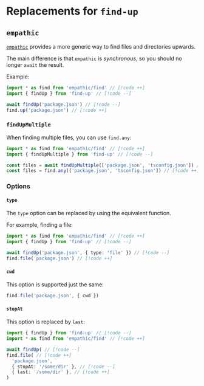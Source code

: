 # Replacements for `find-up`

## `empathic`

[`empathic`](https://github.com/lukeed/empathic) provides a more generic way to find files and directories upwards.

The main difference is that `empathic` is _synchronous_, so you should no longer `await` the result.

Example:

```ts
import * as find from 'empathic/find' // [!code ++]
import { findUp } from 'find-up' // [!code --]

await findUp('package.json') // [!code --]
find.up('package.json') // [!code ++]
```

### `findUpMultiple`

When finding multiple files, you can use `find.any`:

```ts
import * as find from 'empathic/find' // [!code ++]
import { findUpMultiple } from 'find-up' // [!code --]

const files = await findUpMultiple(['package.json', 'tsconfig.json']) // [!code --]
const files = find.any(['package.json', 'tsconfig.json']) // [!code ++]
```

### Options

#### `type`

The `type` option can be replaced by using the equivalent function.

For example, finding a file:

```ts
import * as find from 'empathic/find' // [!code ++]
import { findUp } from 'find-up' // [!code --]

await findUp('package.json', { type: 'file' }) // [!code --]
find.file('package.json') // [!code ++]
```

#### `cwd`

This option is supported just the same:

```ts
find.file('package.json', { cwd })
```

#### `stopAt`

This option is replaced by `last`:

```ts
import { findUp } from 'find-up' // [!code --]
import * as find from 'empathic/find' // [!code ++]

await findUp( // [!code --]
find.file( // [!code ++]
  'package.json',
  { stopAt: '/some/dir' }, // [!code --]
  { last: '/some/dir' }, // [!code ++]
)
```
